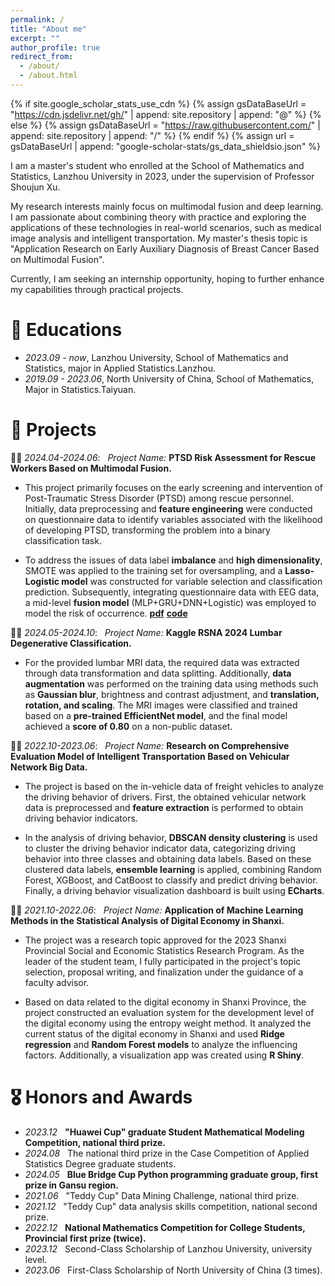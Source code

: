 ```yaml
---
permalink: /
title: "About me"
excerpt: ""
author_profile: true
redirect_from: 
  - /about/
  - /about.html
---
```


{% if site.google_scholar_stats_use_cdn %}
{% assign gsDataBaseUrl = "https://cdn.jsdelivr.net/gh/" | append: site.repository | append: "@" %}
{% else %}
{% assign gsDataBaseUrl = "https://raw.githubusercontent.com/" | append: site.repository | append: "/" %}
{% endif %}
{% assign url = gsDataBaseUrl | append: "google-scholar-stats/gs_data_shieldsio.json" %}

<span class='anchor' id='about-me'></span>

I am a master's student who enrolled at the School of Mathematics and Statistics, Lanzhou University in 2023, under the supervision of Professor Shoujun Xu. 

My research interests mainly focus on multimodal fusion and deep learning. I am passionate about combining theory with practice and exploring the applications 
of these technologies in real-world scenarios, such as medical image analysis and intelligent transportation. My master's thesis topic is "Application Research 
on Early Auxiliary Diagnosis of Breast Cancer Based on Multimodal Fusion".

Currently, I am seeking an internship opportunity, hoping to further enhance my capabilities through practical projects.


# 📖 Educations
- *2023.09 - now*,     Lanzhou University, School of Mathematics and Statistics, major in Applied Statistics.Lanzhou.
- *2019.09 - 2023.06*, North University of China, School of Mathematics, Major in Statistics.Taiyuan.

<!--
# 🔥 News
- *2022.02*: &nbsp;🎉🎉 Lorem ipsum dolor sit amet, consectetur adipiscing elit. Vivamus ornare aliquet ipsum, ac tempus justo dapibus sit amet. 
- *2022.02*: &nbsp;🎉🎉 Lorem ipsum dolor sit amet, consectetur adipiscing elit. Vivamus ornare aliquet ipsum, ac tempus justo dapibus sit amet. 
-->

# 📝 Projects

🎉🎉 *2024.04-2024.06*: &nbsp;  *Project Name:*  **PTSD Risk Assessment for Rescue Workers Based on Multimodal Fusion.**

- This project primarily focuses on the early screening and intervention of Post-Traumatic Stress Disorder (PTSD) among rescue personnel. Initially, 
data preprocessing and **feature engineering** were conducted on questionnaire data to identify variables associated with the likelihood of developing PTSD,
transforming the problem into a binary classification task.

- To address the issues of data label **imbalance** and **high dimensionality**, SMOTE was applied to the training set for oversampling, and a **Lasso-Logistic
model** was constructed for variable selection and classification prediction. Subsequently, integrating questionnaire data with EEG data, a mid-level
**fusion model** (MLP+GRU+DNN+Logistic) was employed to model the risk of occurrence.
[**pdf**](https://github.com/TCPtcp/Multimodal-Fusion-PTSD/blob/main/pdf.pdf)
[**code**](https://github.com/TCPtcp/Multimodal-Fusion-PTSD/tree/main)

🎉🎉 *2024.05-2024.10*: &nbsp;  *Project Name:*  **Kaggle RSNA 2024 Lumbar Degenerative Classification.**
- For the provided lumbar MRI data, the required data was extracted through data transformation and data splitting. Additionally, **data augmentation** was performed
on the training data using methods such as **Gaussian blur**, brightness and contrast adjustment, and **translation, rotation, and scaling**. The MRI images were classified
and trained based on a **pre-trained EfficientNet model**, and the final model achieved a **score of 0.80** on a non-public dataset.


🎉🎉 *2022.10-2023.06*: &nbsp;  *Project Name:*  **Research on Comprehensive Evaluation Model of Intelligent Transportation Based on Vehicular Network Big Data.**

- The project is based on the in-vehicle data of freight vehicles to analyze the driving behavior of drivers. First, the obtained vehicular network data
is preprocessed and **feature extraction** is performed to obtain driving behavior indicators.

- In the analysis of driving behavior, **DBSCAN density clustering** is used to cluster the driving behavior indicator data, categorizing driving behavior into
three classes and obtaining data labels. Based on these clustered data labels, **ensemble learning** is applied, combining Random Forest, XGBoost, and CatBoost to
classify and predict driving behavior. Finally, a driving behavior visualization dashboard is built using **ECharts**.

🎉🎉 *2021.10-2022.06*: &nbsp;  *Project Name:*  **Application of Machine Learning Methods in the Statistical Analysis of Digital Economy in Shanxi.**
- The project was a research topic approved for the 2023 Shanxi Provincial Social and Economic Statistics Research Program. As the leader of the student team,
  I fully participated in the project's topic selection, proposal writing, and finalization under the guidance of a faculty advisor.

- Based on data related to the digital economy in Shanxi Province, the project constructed an evaluation system for the development level of the digital economy 
using the entropy weight method. It analyzed the current status of the digital economy in Shanxi and used **Ridge regression** and **Random Forest models** to analyze the 
influencing factors. Additionally, a visualization app was created using **R Shiny**.

# 🎖 Honors and Awards
- *2023.12* &nbsp; **"Huawei Cup" graduate Student Mathematical Modeling Competition, national third prize.**
- *2024.08* &nbsp; The national third prize in the Case Competition of Applied Statistics Degree graduate students.
- *2024.05* &nbsp; **Blue Bridge Cup Python programming graduate group, first prize in Gansu region.**
- *2021.06* &nbsp; "Teddy Cup" Data Mining Challenge, national third prize.
- *2021.12* &nbsp; "Teddy Cup" data analysis skills competition, national second prize.
- *2022.12* &nbsp; **National Mathematics Competition for College Students, Provincial first prize (twice).**
- *2023.12* &nbsp; Second-Class Scholarship of Lanzhou University, university level.
- *2023.06* &nbsp; First-Class Scholarship of North University of China (3 times).
  
<!--
# 💬 Invited Talks
- *2021.06*, Lorem ipsum dolor sit amet, consectetur adipiscing elit. Vivamus ornare aliquet ipsum, ac tempus justo dapibus sit amet. 
- *2021.03*, Lorem ipsum dolor sit amet, consectetur adipiscing elit. Vivamus ornare aliquet ipsum, ac tempus justo dapibus sit amet.  \| [\[video\]](https://github.com/)

# 💻 Learn More
- *2019.05 - 2020.02*, [Lorem](https://github.com/), China.
-->
